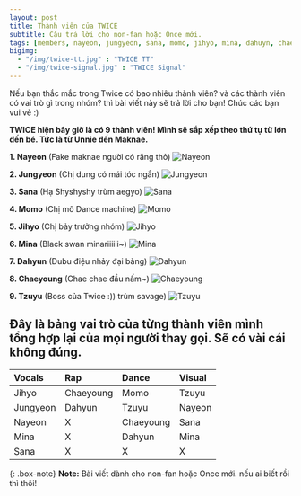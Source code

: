 ```yaml
---
layout: post
title: Thành viên của TWICE
subtitle: Câu trả lời cho non-fan hoặc Once mới.
tags: [members, nayeon, jungyeon, sana, momo, jihyo, mina, dahuyn, chaeyoung, tzuyu]
bigimg: 
  - "/img/twice-tt.jpg" : "TWICE TT"
  - "/img/twice-signal.jpg" : "TWICE Signal"
---
```


Nếu bạn thắc mắc trong Twice có bao nhiêu thành viên? và các thành viên có vai trò gì trong nhóm? thì bài viết này sẽ trả lời cho bạn! Chúc các bạn vui vẻ :)

**TWICE hiện bây giờ là có 9 thành viên! Mình sẽ sắp xếp theo thứ tự từ lớn đến bé. Tức là từ Unnie đến Maknae.**

**1. Nayeon** (Fake maknae người có răng thỏ)
![Nayeon](http://cfile30.uf.tistory.com/original/99C935355AE56327078E1E)

**2. Jungyeon** (Chị dung có mái tóc ngắn)
![Jungyeon](https://i0.wp.com/myidols.net/wp-content/uploads/2017/09/jungyeon-1-e1504600894455.png?zoom=2&resize=800%2C500)

**3. Sana** (Hạ Shyshyshy trùm aegyo)
![Sana](https://scontent.fsgn2-1.fna.fbcdn.net/v/t1.0-9/31495580_2071150826461093_7649979465967075328_n.jpg?_nc_cat=0&_nc_eui2=v1%3AAeGQGWqL7_elUi-N479rJyQn0tvd9UMitzs9YE6wZ85DfOM_FajmpCc-8yocuiOW9NdPNbMnxW6VdPXuCkspGki6XdnHwYZ0MqVX7yv_Fkhn8Q&oh=1e93b156404c0869a877211cd4204cae&oe=5B9A8B42)

**4. Momo** (Chị mô Dance machine)
![Momo](https://scontent.fsgn2-1.fna.fbcdn.net/v/t1.0-9/31384192_2061409757480549_4412822366833344512_n.jpg?_nc_cat=0&_nc_eui2=v1%3AAeHEYkl28T8TDJOC5oDhtnJHBzYidUeFCWn-DNxXok-skyXgh79VrPwhVXgk6pl7mLUWmkmeCC4Jc-QgEeDhWxp55I5E3dKRPauT7PqvOdJTgA&oh=ad628dafd7b05a7890b8ec2161a96d40&oe=5B99113E)

**5. Jihyo** (Chị bảy trưởng nhóm)
![Jihyo](https://pbs.twimg.com/media/DcE59H2VQAEvgqY.jpg:orig)

**6. Mina** (Black swan minariiiiii~)
![Mina](https://scontent.fsgn2-1.fna.fbcdn.net/v/t1.0-9/31460845_1871041633196206_8492515722885332992_n.jpg?_nc_cat=0&_nc_eui2=v1%3AAeE2-yxiNyG2BhQe33uWxhpmXnQcE9C9IAq6tM7meYlw90U4eO__5TFuDJCi4EadlHgGznqQ90tc3R9ujLV5rKtIOkarmSr69lWUCEndNU2GnA&oh=921879ac453e446b4118e12f63ca6643&oe=5B9B0093)

**7. Dahyun** (Dubu điệu nhảy đại bàng)
![Dahyun](https://scontent.fsgn2-1.fna.fbcdn.net/v/t1.0-9/31509866_959854214181402_7312723292261974016_n.jpg?_nc_cat=0&_nc_eui2=v1%3AAeEWFvDr-p3rSG698g6gzifl1QMl0xIOEEFcqNIikq9vh8fiHyC0zSW9AvnQorBhMq-gRBSQ2t2Um8t-xzfetGdghCt62uyJ1fxa1xSvcJkvnw&oh=ff8f1dda8749e47bb68753fc79eef99b&oe=5B5C4081)

**8. Chaeyoung** (Chae chae đầu nấm~)
![Chaeyoung](https://scontent.fsgn2-1.fna.fbcdn.net/v/t1.0-9/14222257_552418131625734_7756362860613254350_n.jpg?_nc_cat=0&_nc_eui2=v1%3AAeHCSBGuArConEiuHmmSvz6kHDSjU_9jm5eJAETSZjZABv_bpCWK_kQZgsBiNqi3KZPsxDTU7lS4t8NWNcCFhSm7VL7Cg1rJkb8Ud7-AX_I5YA&oh=c7783cb1be4387a9edced02750d10c26&oe=5B8D7D79)

**9. Tzuyu** (Boss của Twice :)) trùm savage)
![Tzuyu](https://pbs.twimg.com/media/DcBsE_NVMAAbkyY.jpg:orig)

## Đây là bảng vai trò của từng thành viên mình tổng hợp lại của mọi người thay gọi. Sẽ có vài cái không đúng.

| Vocals | Rap | Dance | Visual |
| :------ |:--- | :--- | :--- |
| Jihyo | Chaeyoung | Momo | Tzuyu |
| Jungyeon | Dahyun | Tzuyu | Nayeon |
| Nayeon | X | Chaeyoung | Sana |
| Mina | X | Dahyun | Mina |
| Sana | X | X | X |

{: .box-note}
**Note:** Bài viết dành cho non-fan hoặc Once mới. nếu ai biết rồi thì thôi!